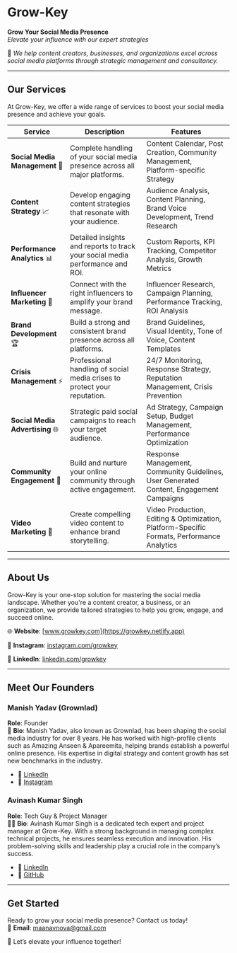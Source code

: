 # Grow-Key  
**Grow Your Social Media Presence**  
*Elevate your influence with our expert strategies*  

🌟 *We help content creators, businesses, and organizations excel across social media platforms through strategic management and consultancy.*

---

## Our Services  
At Grow-Key, we offer a wide range of services to boost your social media presence and achieve your goals.  

| Service                | Description                                                                                   | Features                                                                                     |
|------------------------|-----------------------------------------------------------------------------------------------|---------------------------------------------------------------------------------------------|
| **Social Media Management** 👥       | Complete handling of your social media presence across all major platforms.                  | Content Calendar, Post Creation, Community Management, Platform-specific Strategy          |
| **Content Strategy** 📈              | Develop engaging content strategies that resonate with your audience.                        | Audience Analysis, Content Planning, Brand Voice Development, Trend Research               |
| **Performance Analytics** 📊         | Detailed insights and reports to track your social media performance and ROI.                | Custom Reports, KPI Tracking, Competitor Analysis, Growth Metrics                         |
| **Influencer Marketing** 🎯          | Connect with the right influencers to amplify your brand message.                            | Influencer Research, Campaign Planning, Performance Tracking, ROI Analysis                |
| **Brand Development** 🏆             | Build a strong and consistent brand presence across all platforms.                           | Brand Guidelines, Visual Identity, Tone of Voice, Content Templates                       |
| **Crisis Management** ⚡             | Professional handling of social media crises to protect your reputation.                     | 24/7 Monitoring, Response Strategy, Reputation Management, Crisis Prevention              |
| **Social Media Advertising** 🌐      | Strategic paid social campaigns to reach your target audience.                               | Ad Strategy, Campaign Setup, Budget Management, Performance Optimization                  |
| **Community Engagement** 💬          | Build and nurture your online community through active engagement.                           | Response Management, Community Guidelines, User Generated Content, Engagement Campaigns    |
| **Video Marketing** 🎥               | Create compelling video content to enhance brand storytelling.                               | Video Production, Editing & Optimization, Platform-Specific Formats, Performance Analytics|

---

## About Us  
Grow-Key is your one-stop solution for mastering the social media landscape. Whether you're a content creator, a business, or an organization, we provide tailored strategies to help you grow, engage, and succeed online.  

🌐 **Website**: [www.growkey.com](https://growkey.netlify.app)

📸 **Instagram**: [instagram.com/growkey](https://www.instagram.com/growkey.co)

💼 **LinkedIn**: [linkedin.com/growkey](https://www.linkedin.com/in/manish-kumar-595666203/)

---

## Meet Our Founders  

### Manish Yadav (Grownlad)  
**Role**: Founder  
👤 **Bio**: Manish Yadav, also known as Grownlad, has been shaping the social media industry for over 8 years. He has worked with high-profile clients such as Amazing Anseen & Apareemita, helping brands establish a powerful online presence. His expertise in digital strategy and content growth has set new benchmarks in the industry.  
- 💼 [LinkedIn](https://www.linkedin.com/in/manish-kumar-595666203/)
- 📸 [Instagram](https://www.instagram.com/growkey.co) 

### Avinash Kumar Singh  
**Role**: Tech Guy & Project Manager  
👨‍💻 **Bio**: Avinash Kumar Singh is a dedicated tech expert and project manager at Grow-Key. With a strong background in managing complex technical projects, he ensures seamless execution and innovation. His problem-solving skills and leadership play a crucial role in the company’s success.  
- 💼 [LinkedIn](https://www.linkedin.com/in/avinash-kumar-singh-a27769239/) 
- 🐙 [GitHub](https://github.com/avinashsinghwk) 

---

## Get Started  
Ready to grow your social media presence? Contact us today!  
📧 **Email**: maanavnova@gmail.com

🚀 Let’s elevate your influence together!